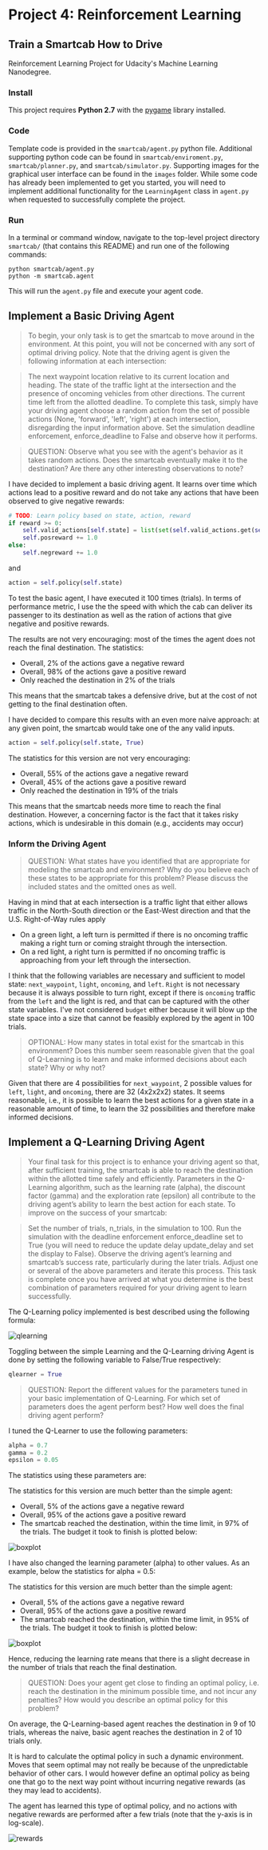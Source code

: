 # Project 4: Reinforcement Learning

## Train a Smartcab How to Drive

Reinforcement Learning Project for Udacity's Machine Learning Nanodegree.

### Install

This project requires **Python 2.7** with the [pygame](https://www.pygame.org/wiki/GettingStarted) library installed.

### Code

Template code is provided in the `smartcab/agent.py` python file. Additional supporting python code can be found in `smartcab/enviroment.py`, `smartcab/planner.py`, and `smartcab/simulator.py`. Supporting images for the graphical user interface can be found in the `images` folder. While some code has already been implemented to get you started, you will need to implement additional functionality for the `LearningAgent` class in `agent.py` when requested to successfully complete the project.

### Run

In a terminal or command window, navigate to the top-level project directory `smartcab/` (that contains this README) and run one of the following commands:

```
python smartcab/agent.py
python -m smartcab.agent
```

This will run the `agent.py` file and execute your agent code.


## Implement a Basic Driving Agent

>To begin, your only task is to get the smartcab to move around in the environment. At this point, you will not be concerned with any sort of optimal driving policy. Note that the driving agent is given the following information at each intersection:

>The next waypoint location relative to its current location and heading.
The state of the traffic light at the intersection and the presence of oncoming vehicles from other directions.
The current time left from the allotted deadline.
To complete this task, simply have your driving agent choose a random action from the set of possible actions (None, 'forward', 'left', 'right') at each intersection, disregarding the input information above. Set the simulation deadline enforcement, enforce_deadline to False and observe how it performs.

>QUESTION: Observe what you see with the agent's behavior as it takes random actions. Does the smartcab eventually make it to the destination? Are there any other interesting observations to note?

I have decided to implement a basic driving agent. It learns over time which
actions lead to a positive reward and do not take any actions that have been
observed to give negative rewards:

```Python
# TODO: Learn policy based on state, action, reward
if reward >= 0:
    self.valid_actions[self.state] = list(set(self.valid_actions.get(self.state, []) + [action]))
    self.posreward += 1.0
else:
    self.negreward += 1.0
```

and

```Python
action = self.policy(self.state)
```

To test the basic agent, I have executed it 100 times (trials). In terms
of performance metric, I use the the speed with which the cab can deliver
its passenger to its destination as well as the ration of actions that
give negative and positive rewards.

The results are not very encouraging: most of the times the agent does not
reach the final destination. The statistics:
- Overall, 2% of the actions gave a negative reward
- Overall, 98% of the actions gave a positive reward
- Only reached the destination in 2% of the trials

This means that the smartcab takes a defensive drive, but at the cost of not
getting to the final destination often.


I have decided to compare this results with an even more naive approach: at
any given point, the smartcab would take one of the any valid inputs.

```Python
action = self.policy(self.state, True)
```

The statistics for this version are not very encouraging:
- Overall, 55% of the actions gave a negative reward
- Overall, 45% of the actions gave a positive reward
- Only reached the destination in 19% of the trials

This means that the smartcab needs more time to reach the final destination.
However, a concerning factor is the fact that it takes risky actions, which
is undesirable in this domain (e.g., accidents may occur)

### Inform the Driving Agent

> QUESTION: What states have you identified that are appropriate for modeling the smartcab and environment? Why do you believe each of these states to be appropriate for this problem? Please discuss the included states and the omitted ones as well.

Having in mind that at each intersection is a traffic light that either allows
traffic in the North-South direction or the East-West direction and that the
U.S. Right-of-Way rules apply

- On a green light, a left turn is permitted if there is no oncoming traffic
making a right turn or coming straight through the intersection.
- On a red light, a right turn is permitted if no oncoming traffic is approaching
from your left through the intersection.

I think that the following variables are necessary and sufficient to model
state: `next_waypoint`, `light`, `oncoming`, and `left`. `Right` is not necessary
because it is always possible to turn right, except if there is `oncoming` traffic
from the `left` and the light is red, and that can be captured with the other state
variables. I've not considered `budget` either because it will blow up the
state space into a size that cannot be feasibly explored by the agent in 100
trials.

>OPTIONAL: How many states in total exist for the smartcab in this environment? Does this number seem reasonable given that the goal of Q-Learning is to learn and make informed decisions about each state? Why or why not?

Given that there are 4 possibilities for `next_waypoint`, 2 possible values for
`left`, `light`, and `oncoming`, there are 32 (4x2x2x2) states. It seems
reasonable, i.e., it is possible to learn the best actions for a given state in
a reasonable amount of time, to learn the 32 possibilities and therefore make
informed decisions.

## Implement a Q-Learning Driving Agent

> Your final task for this project is to enhance your driving agent so that, after sufficient training, the smartcab is able to reach the destination within the allotted time safely and efficiently. Parameters in the Q-Learning algorithm, such as the learning rate (alpha), the discount factor (gamma) and the exploration rate (epsilon) all contribute to the driving agent’s ability to learn the best action for each state. To improve on the success of your smartcab:

> Set the number of trials, n_trials, in the simulation to 100.
Run the simulation with the deadline enforcement enforce_deadline set to True (you will need to reduce the update delay update_delay and set the display to False).
Observe the driving agent’s learning and smartcab’s success rate, particularly during the later trials.
Adjust one or several of the above parameters and iterate this process.
This task is complete once you have arrived at what you determine is the best combination of parameters required for your driving agent to learn successfully.

The Q-Learning policy implemented is best described using the following formula:

![qlearning](qlearning.png "qlearning")

Toggling between the simple Learning and the Q-Learning driving Agent is done
by setting the following variable to False/True respectively:

```python
qlearner = True
```

> QUESTION: Report the different values for the parameters tuned in your basic implementation of Q-Learning. For which set of parameters does the agent perform best? How well does the final driving agent perform?

I tuned the Q-Learner to use the following parameters:

```python
alpha = 0.7
gamma = 0.2
epsilon = 0.05
```

The statistics using these parameters are:

The statistics for this version are much better than the simple agent:
- Overall, 5% of the actions gave a negative reward
- Overall, 95% of the actions gave a positive reward
- The smartcab reached the destination, within the time limit, in 97% of the trials.
The budget it took to finish is plotted below:

![boxplot](performance_0.7.png "boxplot")

I have also changed the learning parameter (alpha) to other values. As an example,
below the statistics for alpha = 0.5:

The statistics for this version are much better than the simple agent:
- Overall, 5% of the actions gave a negative reward
- Overall, 95% of the actions gave a positive reward
- The smartcab reached the destination, within the time limit, in 95% of the trials.
The budget it took to finish is plotted below:

![boxplot](performance_0.5.png "boxplot")

Hence, reducing the learning rate means that there is a slight decrease in the
number of trials that reach the final destination.

> QUESTION: Does your agent get close to finding an optimal policy, i.e. reach the destination in the minimum possible time, and not incur any penalties? How would you describe an optimal policy for this problem?

On average, the Q-Learning-based agent reaches the destination in 9 of 10 trials,
whereas the naive, basic agent reaches the destination in 2 of 10 trials only.

It is hard to calculate the optimal policy in such a dynamic environment. Moves
that seem optimal may not really be because of the unpredictable behavior of
other cars. I would however define an optimal policy as being one that go to the
next way point without incurring negative rewards (as they may lead to accidents).

The agent has learned this type of optimal policy, and no actions with negative
rewards are performed after a few trials (note that the y-axis is in log-scale).

![rewards](rewards.png "rewards")
